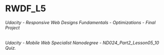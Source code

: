 # RWDF_L5
###### Udacity - Responsive Web Designs Fundamentals - Optimizations - Final Project
###### Udacity - Mobile Web Specialist Nanodegree - ND024_Part2_Lesson05_10 Quiz.

